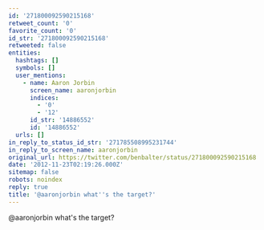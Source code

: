 ```yaml
---
id: '271800092590215168'
retweet_count: '0'
favorite_count: '0'
id_str: '271800092590215168'
retweeted: false
entities:
  hashtags: []
  symbols: []
  user_mentions:
    - name: Aaron Jorbin
      screen_name: aaronjorbin
      indices:
        - '0'
        - '12'
      id_str: '14886552'
      id: '14886552'
  urls: []
in_reply_to_status_id_str: '271785508995231744'
in_reply_to_screen_name: aaronjorbin
original_url: https://twitter.com/benbalter/status/271800092590215168
date: '2012-11-23T02:19:26.000Z'
sitemap: false
robots: noindex
reply: true
title: '@aaronjorbin what''s the target?'
---
```


@aaronjorbin what's the target?